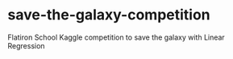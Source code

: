 # save-the-galaxy-competition
Flatiron School Kaggle competition to save the galaxy with Linear Regression
